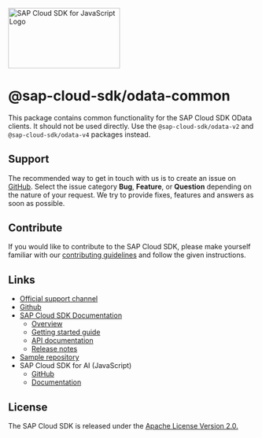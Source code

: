 <!-- sap-cloud-sdk-logo -->
<!-- This block is inserted by scripts/replace-common-readme.ts. Do not adjust it manually. -->
<a href="https://sap.github.io/cloud-sdk/docs/js/overview"><img src="https://help.sap.com/doc/2324e9c3b28748a4ae2ad08166d77675/1.0/en-US/logo-with-js.svg" alt="SAP Cloud SDK for JavaScript Logo" height="122.92" width="226.773"/></a>
<!-- sap-cloud-sdk-logo-stop -->

# @sap-cloud-sdk/odata-common

This package contains common functionality for the SAP Cloud SDK OData clients.
It should not be used directly.
Use the `@sap-cloud-sdk/odata-v2` and `@sap-cloud-sdk/odata-v4` packages instead.

<!-- sap-cloud-sdk-common-readme -->
<!-- This block is inserted by scripts/replace-common-readme.ts. Do not adjust it manually. -->
## Support

The recommended way to get in touch with us is to create an issue on [GitHub](https://github.com/SAP/cloud-sdk-js/issues).
Select the issue category **Bug**, **Feature**, or **Question** depending on the nature of your request.
We try to provide fixes, features and answers as soon as possible.

## Contribute

If you would like to contribute to the SAP Cloud SDK, please make yourself familiar with our [contributing guidelines](https://github.com/SAP/cloud-sdk-js/blob/main/CONTRIBUTING.md) and follow the given instructions.

## Links

- [Official support channel](https://github.com/SAP/cloud-sdk-js/issues/new/choose)
- [Github](https://github.com/SAP/cloud-sdk-js)
- [SAP Cloud SDK Documentation](https://sap.github.io/cloud-sdk)
  - [Overview](https://sap.github.io/cloud-sdk/docs/js/overview)
  - [Getting started guide](https://sap.github.io/cloud-sdk/docs/js/getting-started)
  - [API documentation](https://sap.github.io/cloud-sdk/api/latest)
  - [Release notes](https://sap.github.io/cloud-sdk/docs/js/release-notes)
- [Sample repository](https://github.com/SAP-samples/cloud-sdk-js)
- SAP Cloud SDK for AI (JavaScript)
  - [GitHub](https://github.com/SAP/ai-sdk-js)
  - [Documentation](https://sap.github.io/ai-sdk)

## License

The SAP Cloud SDK is released under the [Apache License Version 2.0.](http://www.apache.org/licenses/)
<!-- sap-cloud-sdk-common-readme-stop -->
